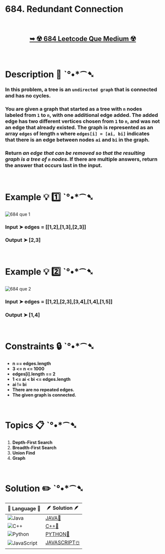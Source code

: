 # 684. Redundant Connection

</br>

<h2 align="center"> 

<a href="https://leetcode.com/problems/redundant-connection/description/"><strong>➥ ☢️ 684 Leetcode Que Medium ☢️ </strong></a> 
</h2>

</br>

# Description 📜 ˋ°•*⁀➷

### In this problem, a tree is an `undirected graph` that is connected and has no cycles.

### You are given a graph that started as a tree with `n` nodes labeled from `1` to `n`, with one additional edge added. The added edge has two different vertices chosen from `1` to `n`, and was not an edge that already existed. The graph is represented as an array `edges` of length `n` where `edges[i] = [ai, bi]` indicates that there is an edge between nodes `ai` and `bi` in the graph.

###  Return *an edge that can be removed so that the resulting graph is a tree of `n` nodes*. If there are multiple answers, return the answer that occurs last in the input.



</br>

# Example 💡 1️⃣ ˋ°•*⁀➷

![684 que 1](https://github.com/Prakhar-002/LEETCODE/assets/136890202/e4faf039-6511-443f-afc2-9c8b26d8678b)

  ### Input  ➤ edges = [[1,2],[1,3],[2,3]]

  ### Output  ➤ [2,3]

</br>

# Example 💡 2️⃣ ˋ°•*⁀➷

![684 que 2](https://github.com/Prakhar-002/LEETCODE/assets/136890202/764a4773-8a0b-4fb8-8c98-a132bc5df67b)

  ### Input ➤ edges = [[1,2],[2,3],[3,4],[1,4],[1,5]]

  ### Output  ➤ [1,4]

</br>

# Constraints 🔒 ˋ°•*⁀➷

- **n == edges.length**
- **3 <= n <= 1000**
- **edges[i].length == 2**
- **1 <= ai < bi <= edges.length**
- **ai != bi**
- **There are no repeated edges.**
- **The given graph is connected.**


</br>

# Topics 📋 ˋ°•*⁀➷

1. **Depth-First Search**
2. **Breadth-First Search**
3. **Union Find**
4. **Graph**


</br>

# Solution ✏️ ˋ°•*⁀➷

| 📒 Language 📒  | 🪶 Solution 🪶 |
| ------------- | ------------- |
|  ![Java](https://img.shields.io/badge/java-%23ED8B00.svg?style=for-the-badge&logo=openjdk&logoColor=white)  | [JAVA🍁](https://github.com/Prakhar-002/LEETCODE/blob/main/%F0%9F%8E%AD%20LEVEL%20wise%20que%20with%20solution%20%F0%9F%8E%AF/%E2%98%A2%EF%B8%8F%20Medium%20%E2%98%A2%EF%B8%8F/%E2%98%A2%EF%B8%8F%20Medium%20684.%20Redundant%20Connection%20%E2%98%83%EF%B8%8F%20%F0%9F%8D%81%20%F0%9F%8D%B0%20%F0%9F%8E%B2/%F0%9F%8D%81JAVA_684_RedundantConnection.java) |
|  ![C++](https://img.shields.io/badge/c++-%2300599C.svg?style=for-the-badge&logo=c%2B%2B&logoColor=white)  | [C++🎲](https://github.com/Prakhar-002/LEETCODE/blob/main/%F0%9F%8E%AD%20LEVEL%20wise%20que%20with%20solution%20%F0%9F%8E%AF/%E2%98%A2%EF%B8%8F%20Medium%20%E2%98%A2%EF%B8%8F/%E2%98%A2%EF%B8%8F%20Medium%20684.%20Redundant%20Connection%20%E2%98%83%EF%B8%8F%20%F0%9F%8D%81%20%F0%9F%8D%B0%20%F0%9F%8E%B2/%F0%9F%8E%B2CPP_684_RedundantConnection.cpp)  |
|  ![Python](https://img.shields.io/badge/python-3670A0?style=for-the-badge&logo=python&logoColor=ffdd54)    | [PYTHON🍰](https://github.com/Prakhar-002/LEETCODE/blob/main/%F0%9F%8E%AD%20LEVEL%20wise%20que%20with%20solution%20%F0%9F%8E%AF/%E2%98%A2%EF%B8%8F%20Medium%20%E2%98%A2%EF%B8%8F/%E2%98%A2%EF%B8%8F%20Medium%20684.%20Redundant%20Connection%20%E2%98%83%EF%B8%8F%20%F0%9F%8D%81%20%F0%9F%8D%B0%20%F0%9F%8E%B2/%F0%9F%8D%B0PYTHON_684_RedundantConnection.py) |
| ![JavaScript](https://img.shields.io/badge/javascript-%23323330.svg?style=for-the-badge&logo=javascript&logoColor=%23F7DF1E)   | [JAVASCRIPT☃️](https://github.com/Prakhar-002/LEETCODE/blob/main/%F0%9F%8E%AD%20LEVEL%20wise%20que%20with%20solution%20%F0%9F%8E%AF/%E2%98%A2%EF%B8%8F%20Medium%20%E2%98%A2%EF%B8%8F/%E2%98%A2%EF%B8%8F%20Medium%20684.%20Redundant%20Connection%20%E2%98%83%EF%B8%8F%20%F0%9F%8D%81%20%F0%9F%8D%B0%20%F0%9F%8E%B2/%E2%98%83%EF%B8%8FJAVASCRIPT_684_RedundantConnection.js) |

